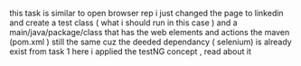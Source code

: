 this task is similar to open browser rep
i just changed the page to linkedin and create a test class ( what i should run in this case )
and a main/java/package/class that has the web elements and actions 
the maven (pom.xml ) still the same cuz the deeded dependancy ( selenium) is already exist from task 1 
here i applied the testNG concept , read about it

